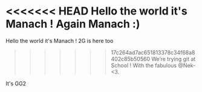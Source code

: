 <<<<<<< HEAD
Hello the world it's Manach ! Again Manach :) 
=======
Hello the world it's Manach ! 2G is here too
>>>>>>> 17c264ad7ac651813378c34f68a8402c85b50560
We’re trying git at School !
With the fabulous @Nek-  <3.

It's GG2
